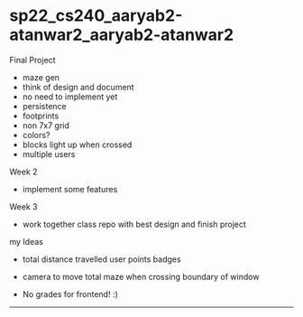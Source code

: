 # sp22_cs240_aaryab2-atanwar2_aaryab2-atanwar2

Final Project

- maze gen
- think of design and document
- no need to implement yet
- persistence
- footprints
- non 7x7 grid
- colors?
- blocks light up when crossed
- multiple users

Week 2

- implement some features

Week 3

- work together class repo with best design and finish project

my Ideas

- total distance travelled user points badges
- camera to move total maze when crossing boundary of window

- No grades for frontend! :)

---
